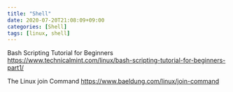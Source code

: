 ```yaml
---
title: "Shell"
date: 2020-07-20T21:08:09+09:00
categories: [Shell]
tags: [linux, shell]
---
```


Bash Scripting Tutorial for Beginners
 https://www.technicalmint.com/linux/bash-scripting-tutorial-for-beginners-part1/

The Linux join Command
 https://www.baeldung.com/linux/join-command